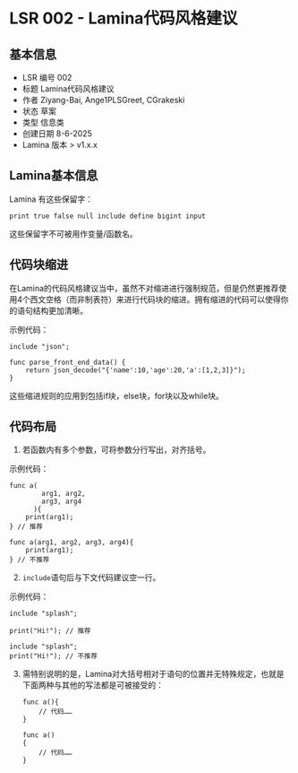 ﻿# **LSR 002 - Lamina代码风格建议**
## **基本信息**
- LSR 编号 002
- 标题 Lamina代码风格建议
- 作者 Ziyang-Bai, Ange1PLSGreet, CGrakeski
- 状态 草案
- 类型 信息类
- 创建日期 8-6-2025
- Lamina 版本 > v1.x.x

## **Lamina基本信息**
Lamina 有这些保留字：

```var func if else while for return break continue
print true false null include define bigint input
```

这些保留字不可被用作变量/函数名。

## **代码块缩进**
在Lamina的代码风格建议当中，虽然不对缩进进行强制规范，但是仍然更推荐使用4个西文空格（而非制表符）来进行代码块的缩进。拥有缩进的代码可以使得你的语句结构更加清晰。

示例代码：

```
include "json";

func parse_front_end_data() {
    return json_decode("{'name':10,'age':20,'a':[1,2,3]}");
}
```

这些缩进规则的应用到包括if块，else块，for块以及while块。

## **代码布局**
1. 若函数内有多个参数，可将参数分行写出，对齐括号。

示例代码：

```Lamina
func a(
        arg1, arg2,
        arg3, arg4
      ){
    print(arg1);
} // 推荐
```

```Lamina
func a(arg1, arg2, arg3, arg4){
    print(arg1);
} // 不推荐
```

2. ```include```语句后与下文代码建议空一行。

示例代码：

```Lamina
include "splash";

print("Hi!"); // 推荐
```

```Lamina
include "splash";
print("Hi!"); // 不推荐
```

3. 需特别说明的是，Lamina对大括号相对于语句的位置并无特殊规定，也就是下面两种与其他的写法都是可被接受的：

   ```Lamina
   func a(){
       // 代码……
   }
   ```

   ```Lamina
   func a()
   {
       // 代码……
   }
   ```
